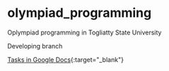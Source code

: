 # olympiad_programming
Oplympiad programming in Togliatty State University


Developing branch


[Tasks in Google Docs](https://docs.google.com/document/d/1q5YQmhWsPQzv_5fRfhujMt_etZmnRf0J-TRaXdLEt9M/view?usp=sharing){:target="_blank"}
